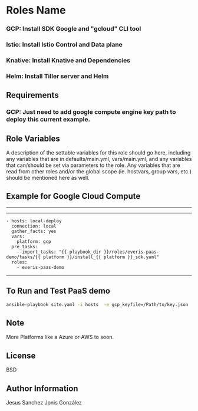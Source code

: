 Roles Name
=========

### GCP:  Install SDK Google and "gcloud" CLI tool
### Istio:  Install Istio Control and Data plane
### Knative:  Install Knative and Dependencies
### Helm: Install Tiller server and Helm


Requirements
------------

### GCP: Just need to add google compute engine key path to deploy this current example.


Role Variables
--------------

A description of the settable variables for this role should go here, including any variables that are in defaults/main.yml, vars/main.yml, and any variables that can/should be set via parameters to the role. Any variables that are read from other roles and/or the global scope (ie. hostvars, group vars, etc.) should be mentioned here as well.

## Example for Google Cloud Compute
----------------

---
    - hosts: local-deploy
      connection: local
      gather_facts: yes
      vars:
        platform: gcp 
      pre_tasks:
        - import_tasks: "{{ playbook_dir }}/roles/everis-paas-demo/tasks/{{ platform }}/install_{{ platform }}_sdk.yaml"
      roles:
        - everis-paas-demo
---

## To Run and Test PaaS demo

```bash
ansible-playbook site.yaml -i hosts  -e gcp_keyfile=/Path/to/key.json
```

## Note
More Platforms like a Azure or AWS to soon. 

License
-------

BSD

Author Information
------------------

Jesus Sanchez
Jonis González

 